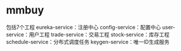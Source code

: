 # mmbuy
包括7个工程
eureka-service：注册中心
config-service：配置中心
user-service：用户工程
trade-service：交易工程
stock-service：库存工程
schedule-service：分布式调度任务
keygen-service：唯一ID生成服务
